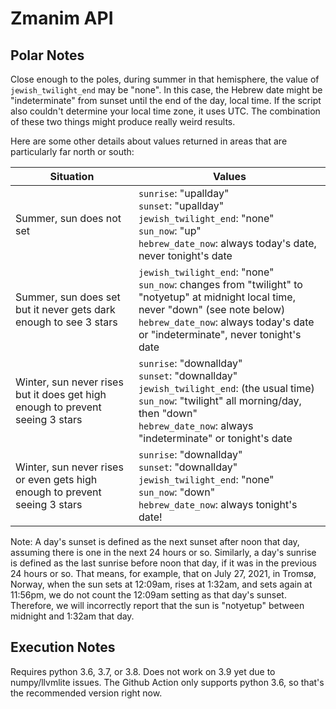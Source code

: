 # Zmanim API

## Polar Notes

Close enough to the poles, during summer in that hemisphere, the value of `jewish_twilight_end` may be "none". In this case, the Hebrew date might be "indeterminate" from sunset until the end of the day, local time. If the script also couldn't determine your local time zone, it uses UTC. The combination of these two things might produce really weird results.

Here are some other details about values returned in areas that are particularly far north or south:

| Situation                                                                                               | Values                                                                                                                                                                                                                    |
|---------------------------------------------------------------------------------------------------------|---------------------------------------------------------------------------------------------------------------------------------------------------------------------------------------------------------------------------|
| Summer, sun does not set                                                                                | `sunrise`: "upallday"<br/> `sunset`: "upallday"<br/> `jewish_twilight_end`: "none"<br/> `sun_now`: "up"<br/> `hebrew_date_now`: always today's date, never tonight's date                                                 |
| Summer, sun does set but it never gets dark enough to see 3 stars                                       | `jewish_twilight_end`: "none"<br/> `sun_now`: changes from "twilight" to "notyetup" at midnight local time, never "down" (see note below)<br/> `hebrew_date_now`: always today's date or "indeterminate", never tonight's date |
| Winter, sun never rises but it does get high enough to prevent seeing 3 stars                           | `sunrise`: "downallday"<br/> `sunset`: "downallday"<br/> `jewish_twilight_end`: (the usual time)<br/> `sun_now`: "twilight" all morning/day, then "down"<br/> `hebrew_date_now`: always "indeterminate" or tonight's date |
| Winter, sun never rises or even gets high enough to prevent seeing 3 stars                              | `sunrise`: "downallday"<br/> `sunset`: "downallday"<br/> `jewish_twilight_end`: "none"<br/> `sun_now`: "down"<br/> `hebrew_date_now`: always tonight's date!                                                              |

Note: A day's sunset is defined as the next sunset after noon that day, assuming there is one in the next 24 hours or so. Similarly, a day's sunrise is defined as the last sunrise before noon that day, if it was in the previous 24 hours or so. That means, for example, that on July 27, 2021, in Tromsø, Norway, when the sun sets at 12:09am, rises at 1:32am, and sets again at 11:56pm, we do not count the 12:09am setting as that day's sunset. Therefore, we will incorrectly report that the sun is "notyetup" between midnight and 1:32am that day.


## Execution Notes

Requires python 3.6, 3.7, or 3.8. Does not work on 3.9 yet due to numpy/llvmlite issues. The Github Action only supports python 3.6, so that's the recommended version right now.
